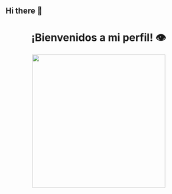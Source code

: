 ## Hi there 👋
<h1 align="center">¡Bienvenidos a mi perfil! 👁️</h1>
<div align="center">
  <img src="/web/static/img/screenshots/homepage.gif" height=360>
</div>

<!--
**Edgar1007/Edgar1007** is a ✨ _special_ ✨ repository because its `README.md` (this file) appears on your GitHub profile.

Here are some ideas to get you started:

- 🔭 I’m currently working on ...
- 🌱 I’m currently learning ...
- 👯 I’m looking to collaborate on ...
- 🤔 I’m looking for help with ...
- 💬 Ask me about ...
- 📫 How to reach me: ...
- 😄 Pronouns: ...
- ⚡ Fun fact: ...
-->
